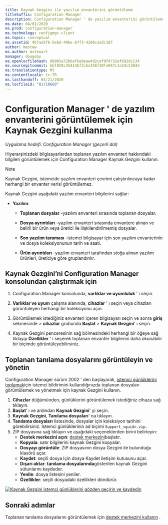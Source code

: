 ```yaml
---
title: Kaynak Gezgini ile yazılım envanterini görüntüleme
titleSuffix: Configuration Manager
description: Configuration Manager ' de yazılım envanterini görüntülemek için Kaynak Gezgini kullanın.
ms.date: 04/01/2020
ms.prod: configuration-manager
ms.technology: configmgr-client
ms.topic: conceptual
ms.assetid: 4b7aa5f6-5ebd-49be-b7f3-4206caadc187
author: mestew
ms.author: mstewart
manager: dougeby
ms.openlocfilehash: 08905a72b6af6e9eae4d2cef9f4732ef692dc134
ms.sourcegitcommit: bbf820c35414bf2cba356f30fe047c1a34c5384d
ms.translationtype: MT
ms.contentlocale: tr-TR
ms.lasthandoff: 04/21/2020
ms.locfileid: "81710660"
---
```

# <a name="how-to-use-resource-explorer-to-view-software-inventory-in-configuration-manager"></a>Configuration Manager ' de yazılım envanterini görüntülemek için Kaynak Gezgini kullanma

*Uygulama hedefi: Configuration Manager (geçerli dal)*

Hiyerarşinizdeki bilgisayarlardan toplanan yazılım envanteri hakkındaki bilgileri görüntülemek için Configuration Manager Kaynak Gezgini kullanın.  

> [!NOTE]  
>  Kaynak Gezgini, istemcide yazılım envanteri çevrimi çalıştırılıncaya kadar herhangi bir envanter verisi görüntülemez.  

 Kaynak Gezgini aşağıdaki yazılım envanteri bilgilerini sağlar:  

-   **Yazılım**:  

    -   **Toplanan dosyalar** -yazılım envanteri sırasında toplanan dosyalar.  

    -   **Dosya ayrıntıları** -yazılım envanteri sırasında envantere alınan ve belirli bir ürün veya üretici ile ilişkilendirilmemiş dosyalar.  

    -   **Son yazılım taraması** -istemci bilgisayar için son yazılım envanterinin ve dosya koleksiyonunun tarih ve saati.  

    -   **Ürün ayrıntıları** -yazılım envanteri tarafından stoğa alınan yazılım ürünleri, üreticiye göre gruplandırılır.  

## <a name="to-run-resource-explorer-from-the-configuration-manager-console"></a>Kaynak Gezgini’ni Configuration Manager konsolundan çalıştırmak için  

1.  Configuration Manager konsolunda, **varlıklar ve uyumluluk** ' i seçin.

2.  **Varlıklar ve uyum** çalışma alanında, **cihazlar** ' ı seçin veya cihazları görüntüleyen herhangi bir koleksiyonu açın.  

3.  Görüntülemek istediğiniz envanteri içeren bilgisayarı seçin ve sonra **giriş** sekmesinde > **cihazlar** grubunda **Başlat** > **Kaynak Gezgini**' ı seçin.

4.  Kaynak Gezgini penceresinin sağ bölmesindeki herhangi bir öğeye sağ tıklayıp **Özellikler** ' i seçerek toplanan envanter bilgilerini daha okunabilir bir biçimde görüntüleyebilirsiniz.  
 
## <a name="view-and-manage-collected-diagnostic-files"></a><a name="bkmk_diag"> </a> Toplanan tanılama dosyalarını görüntüleyin ve yönetin

Configuration Manager sürüm 2002 ' den başlayarak, [istemci günlüklerini toplamak](../client-notification.md#client-diagnostics)için istemci bildirimini kullandığınızda toplanan dosyaları görüntülemek ve yönetmek için kaynak Gezgini kullanın. 

1. **Cihazlar** düğümünden, günlüklerini görüntülemek istediğiniz cihaza sağ tıklayın.
1. **Başlat**' ı ve ardından **Kaynak Gezgini**' yi seçin.
1. **Kaynak Gezgini**, **Tanılama dosyaları**' na tıklayın.
1. **Tanılama dosyaları** listesinde, dosyalar için koleksiyon tarihini görebilirsiniz. İstemci günlüklerinin ad biçimi `Support_<guid>.zip`.
1. ZIP dosyasına sağ tıklayın ve aşağıdaki seçeneklerden birini belirleyin:
    - **Destek merkezini açın**: [destek merkezini](../../../support/support-center.md)başlatır.
    - **Kopyala**: satır bilgilerini kaynak Gezgini kopyalar.
    - **Dosyayı görüntüle**: ZIP dosyasının dosya Gezgini ile bulunduğu klasörü açar.
    - **Kaydet**: seçili dosya Için dosya Kaydet iletişim kutusunu açar.
    - **Dışarı aktar**: **tanılama dosyalarında**gösterilen kaynak Gezgini sütunlarını kaydeder.
    - **Yenile**: dosya listesini yeniler.
    - **Özellikler**: seçili dosyadaki özellikleri döndürür. 

[![Kaynak Gezgini istemci günlüklerini gözden geçirin ve kaydedin](./../media/4226618-view-collected-client-logs.png)](./../media/4226618-view-collected-client-logs.png#lightbox)

## <a name="next-steps"></a>Sonraki adımlar

Toplanan tanılama dosyalarını görüntülemek için [destek merkezini kullanın](../../../support/support-center.md) .

